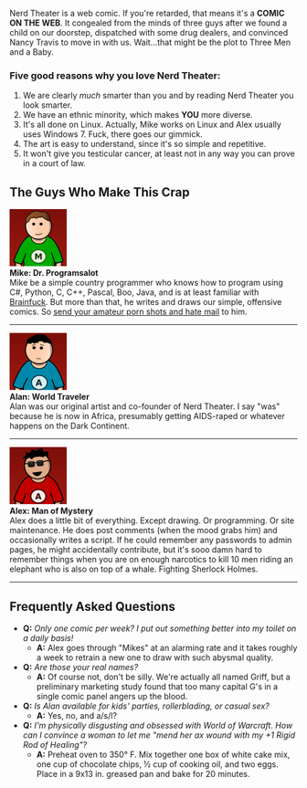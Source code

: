 <!-- 
.. title: About Nerd Theater
.. slug: about
.. date: 2013/06/15 17:44:11
.. tags: 
.. link: 
.. description: 
-->

Nerd Theater is a web comic.  If you're retarded, that means it's a **COMIC ON THE WEB**.  It congealed from the minds of three guys after we found a child on our doorstep, dispatched with some drug dealers, and convinced Nancy Travis to move in with us.  Wait...that might be the plot to Three Men and a Baby.

### Five good reasons why you love Nerd Theater:

1. We are clearly *much* smarter than you and by reading Nerd Theater you look smarter.
2. We have an ethnic minority, which makes **YOU** more diverse.
3. It's all done on Linux. Actually, Mike works on Linux and Alex usually uses Windows 7. Fuck, there goes our gimmick.
4. The art is easy to understand, since it's so simple and repetitive.
5. It won't give you testicular cancer, at least not in any way you can prove in a court of law.

The Guys Who Make This Crap
---------------------------
<div class="row-fluid">
<div class="span2">
  <img alt="mike" class="img-polaroid" src="../assets/img/profile_mike.png" />
</div>
<div class="span10">
<strong>Mike: Dr. Programsalot</strong>
<br />
Mike be a simple country programmer who knows how to program using C#, Python, C, C++, Pascal, Boo, Java, and is at least familiar with <a href="http://www.muppetlabs.com/~breadbox/bf/">Brainfuck</a>. But more than that, he writes and draws our simple, offensive comics. So <a href="mailto:nerdtheater@gmail.com">send your amateur porn shots and hate mail</a> to him.
</div>
</div>

<hr />

<div class="row-fluid">
<div class="span2">
  <img alt="alan" class="img-polaroid" src="../assets/img/profile_alan.png" />
</div>
<div class="span10">
<strong>Alan: World Traveler</strong>
<br />
Alan was our original artist and co-founder of Nerd Theater. I say "was" because he is now in Africa, presumably getting AIDS-raped or whatever happens on the Dark Continent.
</div>
</div>

<hr />

<div class="row-fluid">
<div class="span2">
  <img alt="alex" class="img-polaroid" src="../assets/img/profile_alex.png" />
</div>
<div class="span10">
<strong>Alex: Man of Mystery</strong>
<br />
Alex does a little bit of everything. Except drawing. Or programming. Or site maintenance. He does post comments (when the mood grabs him) and occasionally writes a script. If he could remember any passwords to admin pages, he might accidentally contribute, but it's sooo damn hard to remember things when you are on enough narcotics to kill 10 men riding an elephant who is also on top of a whale. Fighting Sherlock Holmes.
</div>
</div>

<hr />

Frequently Asked Questions
--------------------------

* **Q:** *Only one comic per week? I put out something better into my toilet on a daily basis!*
    * **A:** Alex goes through "Mikes" at an alarming rate and it takes roughly a week to retrain a new one to draw with such abysmal quality.
* **Q:** *Are those your real names?*
    * **A:** Of course not, don't be silly. We're actually all named Griff, but a preliminary marketing study found that too many capital G's in a single comic panel angers up the blood.
* **Q:** *Is Alan available for kids' parties, rollerblading, or casual sex?*
    * **A:** Yes, no, and a/s/l?
* **Q:** *I'm physically disgusting and obsessed with World of Warcraft. How can I convince a woman to let me "mend her ax wound with my +1 Rigid Rod of Healing"?*
    * **A:** Preheat oven to 350&deg; F. Mix together one box of white cake mix, one cup of chocolate chips, &frac12; cup of cooking oil, and two eggs. Place in a 9x13 in. greased pan and bake for 20 minutes.
